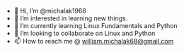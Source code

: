 - 👋 Hi, I’m @michalak1968
- 👀 I’m interested in learning new things.
- 🌱 I’m currently learning Linux Fundamentals and Python
- 💞️ I’m looking to collaborate on Linux and Python
- 📫 How to reach me @ william.michalak68@gmail.com

<!---
michalak1968/michalak1968 is a ✨ special ✨ repository because its `README.md` (this file) appears on your GitHub profile.
You can click the Preview link to take a look at your changes.
--->
